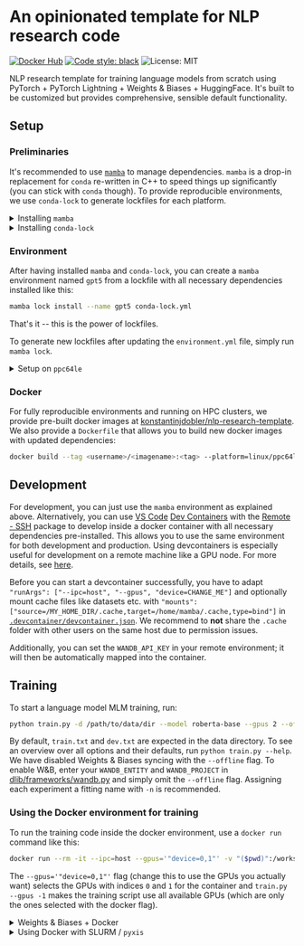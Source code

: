 # An opinionated template for NLP research code

[![Docker Hub](https://img.shields.io/docker/v/konstantinjdobler/nlp-research-template/latest?color=blue&label=docker&logo=docker)](https://hub.docker.com/r/konstantinjdobler/nlp-research-template/tags) [![Code style: black](https://img.shields.io/badge/code%20style-black-000000.svg)](https://github.com/psf/black) ![License: MIT](https://img.shields.io/github/license/konstantinjdobler/nlp-research-template?color=green)

NLP research template for training language models from scratch using PyTorch + PyTorch Lightning + Weights & Biases + HuggingFace. It's built to be customized but provides comprehensive, sensible default functionality.

## Setup

### Preliminaries

It's recommended to use [`mamba`](https://github.com/mamba-org/mamba) to manage dependencies. `mamba` is a drop-in replacement for `conda` re-written in C++ to speed things up significantly (you can stick with `conda` though). To provide reproducible environments, we use `conda-lock` to generate lockfiles for each platform.

<details><summary>Installing <code>mamba</code></summary>

<p>

On Unix-like platforms, run the snippet below. Otherwise, visit the [mambaforge repo](https://github.com/conda-forge/miniforge#mambaforge). Note this does not use the Anaconda installer, which reduces bloat.

```bash
curl -L -O "https://github.com/conda-forge/miniforge/releases/latest/download/Mambaforge-$(uname)-$(uname -m).sh"
bash Mambaforge-$(uname)-$(uname -m).sh
```

</details>

<details><summary>Installing <code>conda-lock</code></summary>

<p>

The preferred method is to install conda-lock into your `mamba` / `conda` `base` environment using `mamba install -c conda-forge -n base conda-lock`. Then, you can access conda-lock via the automatic subcommand discovery (e.g. `mamba lock --version`). Otherwise, visit the [conda-lock repo](https://github.com/conda/conda-lock).

```bash
mamba lock install --name gpt5 conda-lock.yml # create environment based on lockfile
mamba lock # create new lockfile based on environment.yml
mamba lock --update # update packages in lockfile
```

</details>

### Environment

After having installed `mamba` and `conda-lock`, you can create a `mamba` environment named `gpt5` from a lockfile with all necessary dependencies installed like this:

```bash
mamba lock install --name gpt5 conda-lock.yml
```

That's it -- this is the power of lockfiles.

To generate new lockfiles after updating the `environment.yml` file, simply run `mamba lock`.

<details><summary>Setup on <code>ppc64le</code></summary>

<p>

IBM PowerPC machines use a special processor architecture called <code>ppc64le</code>. If you're not using a PowerPC machine, do not worry about this.
Setting up the envronment is slightly more tricky because the official channels do not provide packages compiled for <code>ppc64le</code>. However, we can use the amazing [Open-CE channel](https://ftp.osuosl.org/pub/open-ce/current/) instead. A lockfile containing the relevant dependencies is already prepared in <code>ppc64le.conda-lock.yml</code>.

```bash
mamba lock install --name <gpt4> ppc64le.conda-lock.yml
```

Dependencies for <code>ppce64le</code> should go into the seperate <code>ppc64le.environment.yml</code> file. Use the following command to generate a new lockfile after updating the dependencies:

```bash
mamba lock --file ppc64le.environment.yml --lockfile ppc64le.conda-lock.yml
```

</p>
</details>

### Docker

For fully reproducible environments and running on HPC clusters, we provide pre-built docker images at [konstantinjdobler/nlp-research-template](https://hub.docker.com/r/konstantinjdobler/nlp-research-template/tags). We also provide a `Dockerfile` that allows you to build new docker images with updated dependencies:

```bash
docker build --tag <username>/<imagename>:<tag> --platform=linux/ppc64le .
```

## Development
For development, you can just use the `mamba` environment as explained above. Alternatively, you can use [VS Code](https://code.visualstudio.com/) [Dev Containers](https://code.visualstudio.com/docs/remote/devcontainers/containers) with the [Remote - SSH](https://code.visualstudio.com/docs/remote/ssh) package to develop inside a docker container with all necessary dependencies pre-installed. This allows you to use the same environment for both development and production. Using devcontainers is especially useful for development on a remote machine like a GPU node. For more details, see [here](https://code.visualstudio.com/docs/remote/advancedcontainers/develop-remote-host).

Before you can start a devcontainer successfully, you have to adapt `"runArgs": ["--ipc=host", "--gpus", "device=CHANGE_ME"]` and optionally mount cache files like datasets etc. with `"mounts": ["source=/MY_HOME_DIR/.cache,target=/home/mamba/.cache,type=bind"]` in [`.devcontainer/devcontainer.json`](.devcontainer/devcontainer.json).  We recommend to **not** share the `.cache` folder with other users on the same host due to permission issues.


Additionally, you can set the `WANDB_API_KEY` in your remote environment; it will then be automatically mapped into the container.

## Training

To start a language model MLM training, run:

```bash
python train.py -d /path/to/data/dir --model roberta-base --gpus 2 --offline -n test-run
```

By default, `train.txt` and `dev.txt` are expected in the data directory. To see an overview over all options and their defaults, run `python train.py --help`.
We have disabled Weights & Biases syncing with the `--offline` flag. To enable W&B, enter your `WANDB_ENTITY` and `WANDB_PROJECT` in [dlib/frameworks/wandb.py](dlib/frameworks/wandb.py) and simply omit the `--offline` flag. Assigning each experiment a fitting name with `-n` is recommended.

### Using the Docker environment for training
To run the training code inside the docker environment, use a `docker run` command like this:
```bash
docker run --rm -it --ipc=host --gpus='"device=0,1"' -v "($pwd)":/workspace -w /workspace -v /path/to/data:/data/in/container python train.py --gpus -1 ...
```
The `--gpus='"device=0,1"'` flag (change this to use the GPUs you actually want) selects the GPUs with indices `0` and `1` for the container and `train.py --gpus -1` makes the training script use all available GPUs (which are only the ones selected with the docker flag). 

<details><summary>Weights & Biases + Docker</summary>

<p>

Weights & Biases needs access to your `WANDB_API_KEY` to be able to log results. Either set `WANDB_API_KEY` on your host machine and use the `docker` flag `--env WANDB_API_KEY` or mount your `.netrc` file into the docker container like so: `-v ~/.netrc:~/.netrc`.
</p>
</details>

<details><summary>Using Docker with SLURM / <code>pyxis</code></summary>

<p>

For security reasons, `docker` might be disabled on your HPC cluster. You might be able to use the SLURM plugin `pyxis` instead like this:

```bash
srun ... --container-image konstantinjdobler/nlp-research-template:latest --container-name torch-cuda python train.py ...
```

This uses [`enroot`](https://github.com/NVIDIA/enroot) under the hood to import your docker image and run your code inside the container. See the [`pyxis` documentation](https://github.com/NVIDIA/pyxis) for more options, such as `--container-mounts` or `--container-writable`.

If you want to run an interactive session with bash don't forget the `--pty` flag, otherwise the environment won't be activated properly.
</p>
</details>





